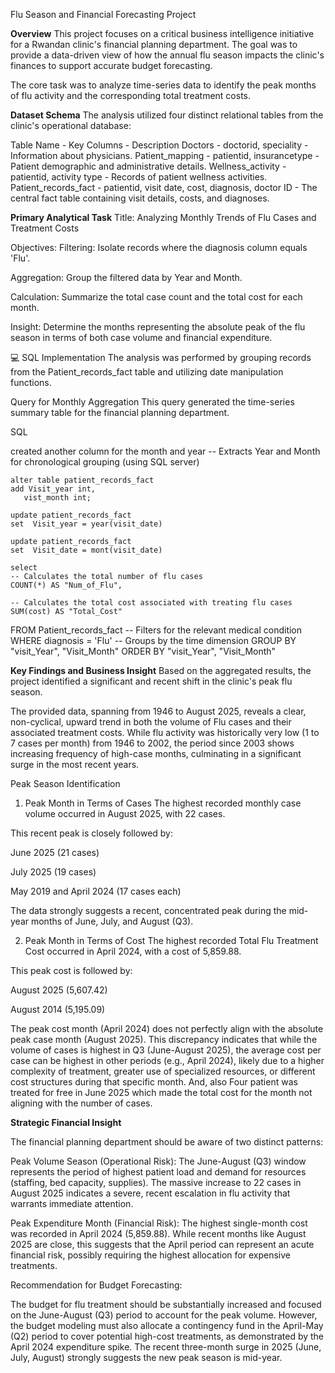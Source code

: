 Flu Season and Financial Forecasting Project

 **Overview**
This project focuses on a critical business intelligence initiative for a Rwandan clinic's financial planning department.
The goal was to provide a data-driven view of how the annual flu season impacts the clinic's finances to support accurate budget forecasting.

The core task was to analyze time-series data to identify the peak months of flu activity and the corresponding total treatment costs.

 **Dataset Schema**
The analysis utilized four distinct relational tables from the clinic's operational database:

Table Name - Key Columns - Description
Doctors - doctorid, speciality -	Information about physicians.
Patient_mapping	- patientid, insurancetype - Patient demographic and administrative details.
Wellness_activity -	patientid, activity type - Records of patient wellness activities.
Patient_records_fact - patientid, visit date, cost, diagnosis, doctor ID - The central fact table containing visit details, costs, and diagnoses.

 **Primary Analytical Task**
Title: Analyzing Monthly Trends of Flu Cases and Treatment Costs

Objectives:
Filtering: Isolate records where the diagnosis column equals 'Flu'.

Aggregation: Group the filtered data by Year and Month.

Calculation: Summarize the total case count and the total cost for each month.

Insight: Determine the months representing the absolute peak of the flu season in terms of both case volume and financial expenditure.

💻 SQL Implementation
The analysis was performed by grouping records from the Patient_records_fact table and utilizing date manipulation functions.

Query for Monthly Aggregation
This query generated the time-series summary table for the financial planning department.

SQL

created another column for the month and year
    -- Extracts Year and Month for chronological grouping (using SQL server)
    
    alter table patient_records_fact
    add Visit_year int,
       vist_month int;

    update patient_records_fact
    set  Visit_year = year(visit_date)

    update patient_records_fact
    set  Visit_date = mont(visit_date)

    select
    -- Calculates the total number of flu cases
    COUNT(*) AS "Num_of_Flu",
  
    -- Calculates the total cost associated with treating flu cases
    SUM(cost) AS "Total_Cost"
FROM
    Patient_records_fact
-- Filters for the relevant medical condition
WHERE
    diagnosis = 'Flu'
-- Groups by the time dimension
GROUP BY
    "visit_Year", "Visit_Month"
ORDER BY
        "visit_Year", "Visit_Month"

 **Key Findings and Business Insight**
Based on the aggregated results, the project identified a significant and recent shift in the clinic's peak flu season.

The provided data, spanning from 1946 to August 2025, reveals a clear, non-cyclical, upward trend in both the volume of Flu cases and their associated treatment costs. 
While flu activity was historically very low (1 to 7 cases per month) from 1946 to 2002, the period since 2003 shows increasing frequency of high-case months,
culminating in a significant surge in the most recent years.

 Peak Season Identification
1. Peak Month in Terms of Cases
The highest recorded monthly case volume occurred in August 2025, with 22 cases.

This recent peak is closely followed by:

June 2025 (21 cases)

July 2025 (19 cases)

May 2019 and April 2024 (17 cases each)

The data strongly suggests a recent, concentrated peak during the mid-year months of June, July, and August (Q3).

2. Peak Month in Terms of Cost
The highest recorded Total Flu Treatment Cost occurred in April 2024, with a cost of 5,859.88.

This peak cost is followed by:

August 2025 (5,607.42)

August 2014 (5,195.09)

The peak cost month (April 2024) does not perfectly align with the absolute peak case month (August 2025). 
This discrepancy indicates that while the volume of cases is highest in Q3 (June-August 2025), the average cost per case can be highest in other periods
(e.g., April 2024), likely due to a higher complexity of treatment, greater use of specialized resources, or different cost structures during that specific month.
And, also Four patient was treated for free in June 2025 which made the total cost for the month not aligning with the number of cases.

**Strategic Financial Insight**

The financial planning department should be aware of two distinct patterns:

Peak Volume Season (Operational Risk): The June-August (Q3) window represents the period of highest patient load and demand for resources (staffing, bed capacity, supplies). 
The massive increase to 22 cases in August 2025 indicates a severe, recent escalation in flu activity that warrants immediate attention.

Peak Expenditure Month (Financial Risk): The highest single-month cost was recorded in April 2024 (5,859.88). 
While recent months like August 2025 are close, this suggests that the April period can represent an acute financial risk, 
possibly requiring the highest allocation for expensive treatments.

Recommendation for Budget Forecasting:

The budget for flu treatment should be substantially increased and focused on the June-August (Q3) period to account for the peak volume. 
However, the budget modeling must also allocate a contingency fund in the April-May (Q2) period to cover potential high-cost treatments, 
as demonstrated by the April 2024 expenditure spike. The recent three-month surge in 2025 (June, July, August) strongly suggests the new peak season is mid-year.



